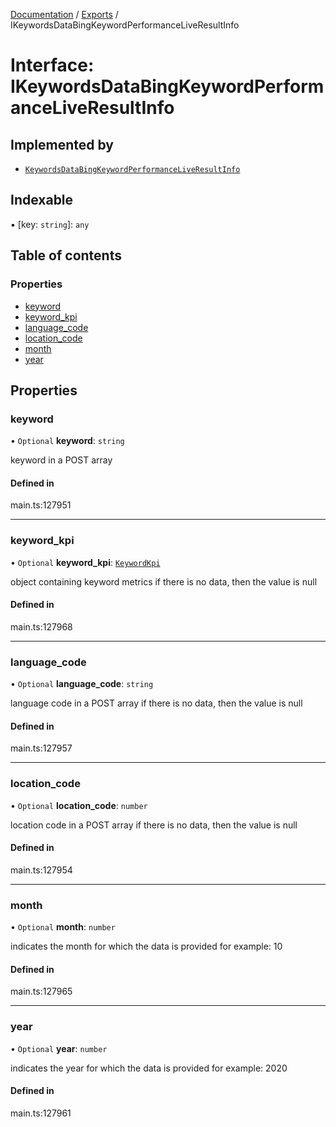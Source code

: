 [Documentation](../README.md) / [Exports](../modules.md) / IKeywordsDataBingKeywordPerformanceLiveResultInfo

# Interface: IKeywordsDataBingKeywordPerformanceLiveResultInfo

## Implemented by

- [`KeywordsDataBingKeywordPerformanceLiveResultInfo`](../classes/KeywordsDataBingKeywordPerformanceLiveResultInfo.md)

## Indexable

▪ [key: `string`]: `any`

## Table of contents

### Properties

- [keyword](IKeywordsDataBingKeywordPerformanceLiveResultInfo.md#keyword)
- [keyword\_kpi](IKeywordsDataBingKeywordPerformanceLiveResultInfo.md#keyword_kpi)
- [language\_code](IKeywordsDataBingKeywordPerformanceLiveResultInfo.md#language_code)
- [location\_code](IKeywordsDataBingKeywordPerformanceLiveResultInfo.md#location_code)
- [month](IKeywordsDataBingKeywordPerformanceLiveResultInfo.md#month)
- [year](IKeywordsDataBingKeywordPerformanceLiveResultInfo.md#year)

## Properties

### keyword

• `Optional` **keyword**: `string`

keyword in a POST array

#### Defined in

main.ts:127951

___

### keyword\_kpi

• `Optional` **keyword\_kpi**: [`KeywordKpi`](../classes/KeywordKpi.md)

object containing keyword metrics
if there is no data, then the value is null

#### Defined in

main.ts:127968

___

### language\_code

• `Optional` **language\_code**: `string`

language code in a POST array
if there is no data, then the value is null

#### Defined in

main.ts:127957

___

### location\_code

• `Optional` **location\_code**: `number`

location code in a POST array
if there is no data, then the value is null

#### Defined in

main.ts:127954

___

### month

• `Optional` **month**: `number`

indicates the month for which the data is provided for
example:
10

#### Defined in

main.ts:127965

___

### year

• `Optional` **year**: `number`

indicates the year for which the data is provided for
example:
2020

#### Defined in

main.ts:127961
